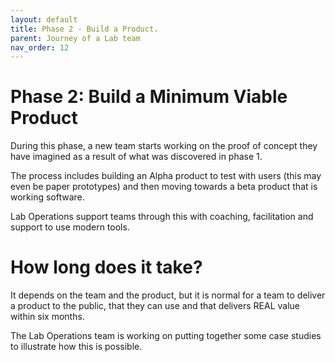 ```yaml
---
layout: default
title: Phase 2 - Build a Product.
parent: Journey of a Lab team
nav_order: 12
---
```


# Phase 2: Build a Minimum Viable Product

During this phase, a new team starts working on the proof of concept they have imagined as a result of what was discovered in phase 1.

The process includes building an Alpha product to test with users (this may even be paper prototypes) and then moving towards a beta product that is working software.

Lab Operations support teams through this with coaching, facilitation and support to use modern tools. 

# How long does it take?

It depends on the team and the product, but it is normal for a team to deliver a product to the public, that they can use and that delivers REAL value within six months.

The Lab Operations team is working on putting together some case studies to illustrate how this is possible.
